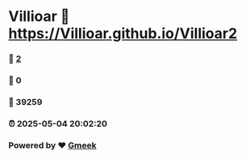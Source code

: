 # Villioar :link: https://Villioar.github.io/Villioar2 
### :page_facing_up: [2](https://Villioar.github.io/Villioar2/tag.html) 
### :speech_balloon: 0 
### :hibiscus: 39259 
### :alarm_clock: 2025-05-04 20:02:20 
### Powered by :heart: [Gmeek](https://github.com/Meekdai/Gmeek)
